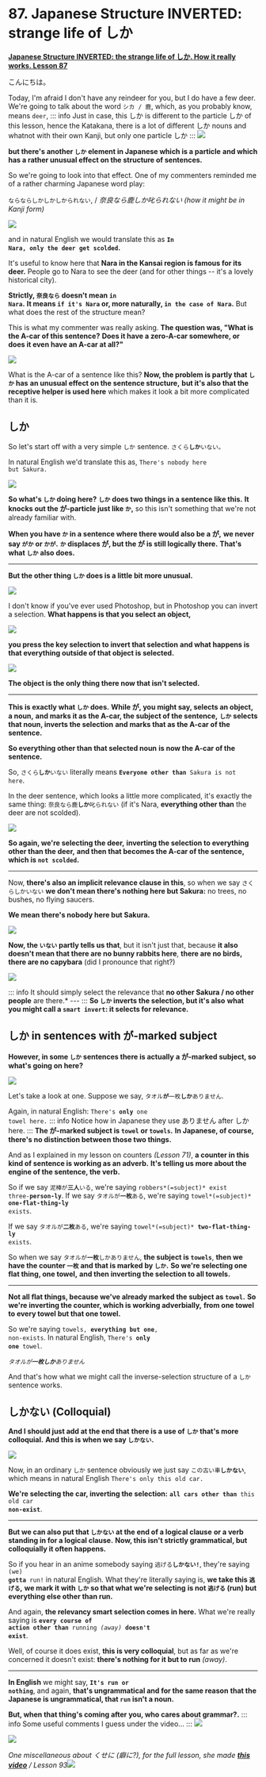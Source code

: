# **87. Japanese Structure INVERTED: strange life of しか**

[**Japanese Structure INVERTED: the strange life of しか. How it really works. Lesson 87**](https://www.youtube.com/watch?v=iEnUH0L6VYs&list=PLg9uYxuZf8x_A-vcqqyOFZu06WlhnypWj&index=91&ab_channel=OrganicJapanesewithCureDolly)

こんにちは。

Today, I'm afraid I don't have any reindeer for you, but I do have a few deer. We're going to talk about the word <code>シカ / 鹿</code>, which, as you probably know, means <code>deer</code>,
::: info
Just in case, this しか is different to the particle しか of this lesson, hence the Katakana, there is a lot of different しか nouns and whatnot with their own Kanji, but only one particle しか
:::
![](media/image754.webp)

**but there's another <code>しか</code> element in Japanese which is a particle** **and which has a rather unusual effect on the structure of sentences.**

So we're going to look into that effect. One of my commenters reminded me of a rather charming Japanese word play:

<code>ならならしかしかしかられない</code>, / *奈良なら鹿しか叱られない (how it might be in Kanji form)*

![](media/image140.webp)

and in natural English we would translate this as **<code>In Nara, only the deer get scolded</code>.**

It's useful to know here that **Nara in the Kansai region is famous for its deer.** People go to Nara to see the deer (and for other things -- it's a lovely historical city).

**Strictly, <code>奈良なら</code> doesn't mean <code>in Nara</code>.** **It means <code>if it's Nara</code> or, more naturally, <code>in the case of Nara</code>.** But what does the rest of the structure mean?

This is what my commenter was really asking. **The question was, "What is the A-car of this sentence?** **Does it have a zero-A-car somewhere, or does it even have an A-car at all?"**

![](media/image341.webp)

What is the A-car of a sentence like this? **Now, the problem is partly that <code>しか</code> has** **an unusual effect on the sentence structure,** **but it's also that the receptive helper is used here** which makes it look a bit more complicated than it is.

## しか

So let's start off with a very simple <code>しか</code> sentence. <code>さくら**しか**いない。</code>

In natural English we'd translate this as, <code>There's nobody here but Sakura.</code>

![](media/image774.webp)

**So what's <code>しか</code> doing here?** **<code>しか</code> does two things in a sentence like this.** **It knocks out the が-particle just like <code>か</code>,** so this isn't something that we're not already familiar with.

**When you have <code>か</code> in a sentence where there would also be a が,** **we never say <code>がか</code> or <code>かが</code>.** **<code>か</code> displaces が, but the が is still logically there.** **That's what <code>しか</code> also does.**

---

**But the other thing <code>しか</code> does is a little bit more unusual.**

![](media/image591.webp)

I don't know if you've ever used Photoshop, but in Photoshop you can invert a selection. **What happens is that you select an object,**

![](media/image626.webp)

**you press the key selection to invert that selection** **and what happens is that everything outside of that object is selected.**

![](media/image1078.webp)

**The object is the only thing there now that isn't selected.**

---

**This is exactly what <code>しか</code> does.** **While が, you might say, selects an object, a noun,** **and marks it as the A-car, the subject of the sentence,** **<code>しか</code> selects that noun, inverts the selection** **and marks that as the A-car of the sentence.**

**So everything other than that selected noun** **is now the A-car of the sentence.**

So, <code>さくら**しか**いない</code> literally means <code>**Everyone other than** Sakura is not here</code>.

In the deer sentence, which looks a little more complicated, it's exactly the same thing: <code>奈良なら鹿**しか**叱られない</code> (if it's Nara, **everything other than** the deer are not scolded).

![](media/image215.webp)

**So again, we're selecting the deer,** **inverting the selection to everything other than the deer,** **and then that becomes the A-car of the sentence, which is <code>not scolded</code>.**

---

Now, **there's also an implicit relevance clause in this**, so when we say <code>さくらしかいない</code> **we don't mean there's nothing here but Sakura:** no trees, no bushes, no flying saucers.

**We mean there's nobody here but Sakura.**

![](media/image1034.webp)

**Now, the <code>いない</code> partly tells us that**, but it isn't just that, because **it also **doesn't mean** that there are no bunny rabbits here**, **there are no birds, there are no capybara** (did I pronounce that right?)

![](media/image1029.webp)

::: info
It should simply select the relevance that **no other Sakura / no other people** are there.* ---
:::
**So <code>しか</code> inverts the selection, but it's also** **what you might call a <code>smart invert</code>: it selects for relevance.**

## しか in sentences with が-marked subject

**However, in some <code>しか</code> sentences there is actually** **a が-marked subject, so what's going on here?**

![](media/image961.webp)

Let's take a look at one. Suppose we say, <code>タオル**が**一枚**しか**ありません</code>.

Again, in natural English: <code>There's **only** one towel here.</code>
::: info
Notice how in Japanese they use ありません after しか here.
:::
**The が-marked subject is <code>towel</code> or <code>towels</code>.** **In Japanese, of course, there's no distinction between those two things.**

And as I explained in my lesson on counters *(Lesson 71)*, **a counter in this kind of sentence is working as an adverb.** **It's telling us more about the engine of the sentence, the verb.**

So if we say <code>泥棒が**三人**いる</code>, we're saying <code>robbers*(=subject)* exist three-**person-ly**</code>. If we say <code>タオルが**一枚**ある</code>, we're saying <code>towel*(=subject)* **one-flat-thing-ly** exists</code>.

If we say <code>タオルが**二枚**ある</code>, we're saying <code>towel*(=subject)* **two-flat-thing-ly** exists</code>.

So when we say <code>タオルが**一枚**しかありません</code>, **the subject is <code>towels</code>**, **then we have the counter <code>一枚</code> and that is marked by <code>しか</code>.** **So we're selecting one flat thing, one towel,** **and then inverting the selection to all towels.**

---

**Not all flat things, because we've already marked the subject as <code>towel</code>.** **So we're inverting the counter, which is working adverbially,** **from one towel to every towel but that one towel.**

So we're saying <code>towels, **everything but one**, non-exists</code>. In natural English, <code>There's **only one** towel</code>.

*<code>タオルが**一枚しか**ありません</code>*

And that's how what we might call the inverse-selection structure of a <code>しか</code> sentence works.

## しかない (Colloquial)

**And I should just add at the end that** **there is a use of <code>しか</code> that's more colloquial.** **And this is when we say <code>しかない</code>.**

![](media/image25.webp)

Now, in an ordinary <code>しか</code> sentence obviously we just say <code>この古い車**しかない**</code>, which means in natural English <code>There's only this old car.</code>

**We're selecting the car, inverting the selection:** <code>**all cars other than** this old car **non-exist**</code>.

---

**But we can also put that <code>しかない</code> at the end of a logical clause** **or a verb standing in for a logical clause.** **Now, this isn't strictly grammatical, but colloquially it often happens.**

So if you hear in an anime somebody saying <code>逃げる**しかない!**</code>, they're saying <code>(we) **gotta** run!</code> in natural English. What they're literally saying is, **we take this <code>逃げる</code>,** **we mark it with <code>しか</code> so that what we're selecting** **is not <code>逃げる</code> (run) but everything else other than run.**

And again, **the relevancy smart selection comes in here.** What we're really saying is <code>**every course of action other than** running *(away)* **doesn't exist**</code>.

Well, of course it does exist, **this is very colloquial**, but as far as we're concerned it doesn't exist: **there's nothing for it but to run** *(away)*.

---

**In English** we might say, <code>**It's run or nothing**</code>, and again, **that's ungrammatical and for the same reason** **that the Japanese is ungrammatical, that <code>run</code> isn't a noun.**

**But, when that thing's coming after you, who cares about grammar?.**
::: info
Some useful comments I guess under the video…
:::
![](media/image124.webp)

![](media/image477.webp)

*One miscellaneous about くせに (癖に?), for the full lesson, she made [**this video**](https://www.youtube.com/watch?v=QvuNXIYqFNM&pp=ugMICgJqYRABGAHKBRRjdXJlIGRvbGx5IOOBj-OBm-OBqw%3D%3D)* */ Lesson 93*![](media/image556.webp)
```